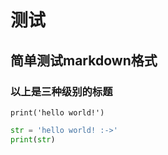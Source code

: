 # 测试
## 简单测试markdown格式
### 以上是三种级别的标题
`print('hello world!')`
```python
str = 'hello world! :->'
print(str)
```